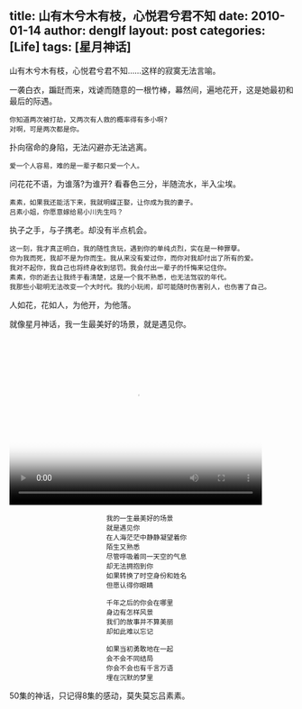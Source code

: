 title: 山有木兮木有枝，心悦君兮君不知
date: 2010-01-14
author: denglf
layout: post
categories: [Life]
tags: [星月神话]
---
山有木兮木有枝，心悦君兮君不知……这样的寂寞无法言喻。
<!--more-->
一袭白衣，蹁跹而来，戏谑而随意的一根竹棒，幕然间，遍地花开，这是她最初和最后的际遇。

    你知道两次被打劫，又两次有人救的概率得有多小啊?
    对啊，可是两次都是你。

扑向宿命的身陷，无法闪避亦无法逃离。

    爱一个人容易，难的是一辈子都只爱一个人。

问花花不语，为谁落?为谁开? 看春色三分，半随流水，半入尘埃。

    素素，如果我还能活下来，我就明媒正娶，让你成为我的妻子。
    吕素小姐，你愿意嫁给易小川先生吗？

执子之手，与子携老。却没有半点机会。

    这一刻，我才真正明白，我的随性贪玩，遇到你的单纯贞烈，实在是一种罪孽。
    你为我而死，我却不是为你而生。我从来没有爱过你，而你对我却付出了所有的爱。
    我对不起你，我自己也将终身收到惩罚。我会付出一辈子的忏悔来记住你。
    素素，你的逝去让我终于看清楚，这是一个我不熟悉，也无法驾驭的年代。
    我那些小聪明无法改变一个大时代。我的小玩闹，却可能随时伤害别人，也伤害了自己。

人如花，花如人，为他开，为他落。

就像星月神话，我一生最美好的场景，就是遇见你。

<script src="js/html5media.min.js"></script>
<video src="/images/2010-01-14-xingyue-myth/myth.mp4" poster="/images/2010-01-14-xingyue-myth/myth.png" width="448" height="298" controls preload></video>

                            我的一生最美好的场景
                            就是遇见你
                            在人海茫茫中静静凝望着你
                            陌生又熟悉
                            尽管呼吸着同一天空的气息
                            却无法拥抱到你
                            如果转换了时空身份和姓名
                            但愿认得你眼睛

                            千年之后的你会在哪里
                            身边有怎样风景
                            我们的故事并不算美丽
                            却如此难以忘记

                            如果当初勇敢地在一起
                            会不会不同结局
                            你会不会也有千言万语
                            埋在沉默的梦里

50集的神话，只记得8集的感动，莫失莫忘吕素素。

